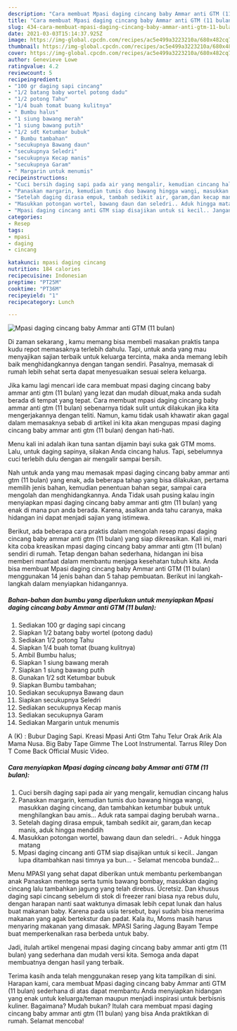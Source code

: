 ```yaml
---
description: "Cara membuat Mpasi daging cincang baby Ammar anti GTM (11 bulan) Sederhana Untuk Jualan"
title: "Cara membuat Mpasi daging cincang baby Ammar anti GTM (11 bulan) Sederhana Untuk Jualan"
slug: 434-cara-membuat-mpasi-daging-cincang-baby-ammar-anti-gtm-11-bulan-sederhana-untuk-jualan
date: 2021-03-03T15:14:37.925Z
image: https://img-global.cpcdn.com/recipes/ac5e499a3223210a/680x482cq70/mpasi-daging-cincang-baby-ammar-anti-gtm-11-bulan-foto-resep-utama.jpg
thumbnail: https://img-global.cpcdn.com/recipes/ac5e499a3223210a/680x482cq70/mpasi-daging-cincang-baby-ammar-anti-gtm-11-bulan-foto-resep-utama.jpg
cover: https://img-global.cpcdn.com/recipes/ac5e499a3223210a/680x482cq70/mpasi-daging-cincang-baby-ammar-anti-gtm-11-bulan-foto-resep-utama.jpg
author: Genevieve Lowe
ratingvalue: 4.2
reviewcount: 5
recipeingredient:
- "100 gr daging sapi cincang"
- "1/2 batang baby wortel potong dadu"
- "1/2 potong Tahu"
- "1/4 buah tomat buang kulitnya"
- " Bumbu halus"
- "1 siung bawang merah"
- "1 siung bawang putih"
- "1/2 sdt Ketumbar bubuk"
- " Bumbu tambahan"
- "secukupnya Bawang daun"
- "secukupnya Seledri"
- "secukupnya Kecap manis"
- "secukupnya Garam"
- " Margarin untuk menumis"
recipeinstructions:
- "Cuci bersih daging sapi pada air yang mengalir, kemudian cincang halus"
- "Panaskan margarin, kemudian tumis duo bawang hingga wangi, masukkan daging cincang, dan tambahkan ketumbar bubuk untuk menghilangkan bau amis... Aduk rata sampai daging berubah warna.."
- "Setelah daging dirasa empuk, tambah sedikit air, garam,dan kecap manis, aduk hingga mendidih"
- "Masukkan potongan wortel, bawang daun dan seledri.. Aduk hingga matang"
- "Mpasi daging cincang anti GTM siap disajikan untuk si kecil.. Jangan lupa ditambahkan nasi timnya ya bun... Selamat mencoba bunda2..."
categories:
- Resep
tags:
- mpasi
- daging
- cincang

katakunci: mpasi daging cincang 
nutrition: 184 calories
recipecuisine: Indonesian
preptime: "PT25M"
cooktime: "PT36M"
recipeyield: "1"
recipecategory: Lunch

---
```



![Mpasi daging cincang baby Ammar anti GTM (11 bulan)](https://img-global.cpcdn.com/recipes/ac5e499a3223210a/680x482cq70/mpasi-daging-cincang-baby-ammar-anti-gtm-11-bulan-foto-resep-utama.jpg)

Di zaman  sekarang , kamu memang bisa membeli masakan praktis tanpa kudu repot memasaknya terlebih dahulu. Tapi, untuk anda yang mau menyajikan sajian terbaik untuk keluarga tercinta, maka anda memang lebih baik menghidangkannya dengan tangan sendiri. Pasalnya, memasak di rumah lebih sehat serta dapat menyesuaikan sesuai selera keluarga.

Jika kamu lagi mencari ide cara membuat mpasi daging cincang baby ammar anti gtm (11 bulan) yang lezat dan mudah dibuat,maka anda sudah berada di tempat yang tepat. Cara membuat mpasi daging cincang baby ammar anti gtm (11 bulan)  sebenarnya tidak sulit untuk dilakukan jika kita mengerjakannya dengan teliti. Namun, kamu tidak usah khawatir akan gagal dalam memasaknya 
sebab di artikel ini kita akan mengupas mpasi daging cincang baby ammar anti gtm (11 bulan) dengan hati-hati.  

Menu kali ini adalah ikan tuna santan dijamin bayi suka gak GTM moms. Lalu, untuk daging sapinya, silakan Anda cincang halus. Tapi, sebelumnya cuci terlebih dulu dengan air mengalir sampai bersih.

Nah untuk anda yang mau memasak mpasi daging cincang baby ammar anti gtm (11 bulan) yang enak, ada beberapa tahap yang bisa dilakukan, pertama memilih jenis bahan, kemudian penentuan bahan segar, sampai cara mengolah dan menghidangkannya. Anda Tidak usah pusing kalau ingin menyiapkan mpasi daging cincang baby ammar anti gtm (11 bulan) yang enak di mana pun anda berada. Karena, asalkan anda  tahu caranya, maka hidangan ini dapat menjadi sajian yang istimewa.

Berikut, ada beberapa cara praktis  dalam mengolah resep mpasi daging cincang baby ammar anti gtm (11 bulan) yang siap dikreasikan. Kali ini, mari kita coba kreasikan mpasi daging cincang baby ammar anti gtm (11 bulan) sendiri di rumah. Tetap dengan bahan sederhana, hidangan ini bisa memberi manfaat dalam membantu menjaga kesehatan tubuh kita. Anda bisa membuat Mpasi daging cincang baby Ammar anti GTM (11 bulan) menggunakan 14 jenis bahan dan 5 tahap pembuatan. Berikut ini langkah-langkah dalam menyiapkan hidangannya.

<!--inarticleads1-->

##### Bahan-bahan dan bumbu yang diperlukan untuk menyiapkan Mpasi daging cincang baby Ammar anti GTM (11 bulan):

1. Sediakan 100 gr daging sapi cincang
1. Siapkan 1/2 batang baby wortel (potong dadu)
1. Sediakan 1/2 potong Tahu
1. Siapkan 1/4 buah tomat (buang kulitnya)
1. Ambil  Bumbu halus;
1. Siapkan 1 siung bawang merah
1. Siapkan 1 siung bawang putih
1. Gunakan 1/2 sdt Ketumbar bubuk
1. Siapkan  Bumbu tambahan;
1. Sediakan secukupnya Bawang daun
1. Siapkan secukupnya Seledri
1. Sediakan secukupnya Kecap manis
1. Sediakan secukupnya Garam
1. Sediakan  Margarin untuk menumis


A (K) : Bubur Daging Sapi. Kreasi Mpasi Anti Gtm Tahu Telur Orak Arik Ala Mama Nusa. Big Baby Tape Gimme The Loot Instrumental. Tarrus Riley Don T Come Back Official Music Video. 

<!--inarticleads2-->

##### Cara menyiapkan Mpasi daging cincang baby Ammar anti GTM (11 bulan):

1. Cuci bersih daging sapi pada air yang mengalir, kemudian cincang halus
1. Panaskan margarin, kemudian tumis duo bawang hingga wangi, masukkan daging cincang, dan tambahkan ketumbar bubuk untuk menghilangkan bau amis... Aduk rata sampai daging berubah warna..
1. Setelah daging dirasa empuk, tambah sedikit air, garam,dan kecap manis, aduk hingga mendidih
1. Masukkan potongan wortel, bawang daun dan seledri.. - Aduk hingga matang
1. Mpasi daging cincang anti GTM siap disajikan untuk si kecil.. Jangan lupa ditambahkan nasi timnya ya bun... - Selamat mencoba bunda2...


Menu MPASI yang sehat dapat diberikan untuk membantu perkembangan anak Panaskan mentega serta tumis bawang bombay, masukkan daging cincang lalu tambahkan jagung yang telah direbus. Ücretsiz. Dan khusus daging sapi cincang sebelum di stok di freezer rani biasa nya rebus dulu, dengan harapan nanti saat waktunya dimasak lebih cepat lunak dan halus buat makanan baby. Karena pada usia tersebut, bayi sudah bisa menerima makanan yang agak bertekstur dan padat. Kala itu, Moms masih harus menyaring makanan yang dimasak. MPASI Saring Jagung Bayam Tempe buat memperkenalkan rasa berbeda untuk baby. 

Jadi, itulah artikel mengenai  mpasi daging cincang baby ammar anti gtm (11 bulan)  yang sederhana dan mudah versi kita. Semoga anda dapat membuatnya dengan hasil yang terbaik. 

Terima kasih anda telah menggunakan resep yang kita tampilkan di sini. Harapan kami, cara membuat  Mpasi daging cincang baby Ammar anti GTM (11 bulan) sederhana di atas dapat membantu Anda menyiapkan hidangan yang enak untuk keluarga/teman maupun menjadi inspirasi untuk berbisnis kuliner. Bagaimana? Mudah bukan? Itulah cara membuat mpasi daging cincang baby ammar anti gtm (11 bulan) yang bisa Anda praktikkan di rumah. Selamat mencoba!

